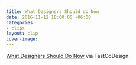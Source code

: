 ```yaml
---
title: What Designers Should do Now
date: 2016-11-12 18:00:00 -06:00
categories:
- clips
layout: clip
cover-image: 
---
```


[What Designers Should Do Now](https://www.fastcodesign.com/3065502/what-designers-should-do-now) via FastCoDesign.